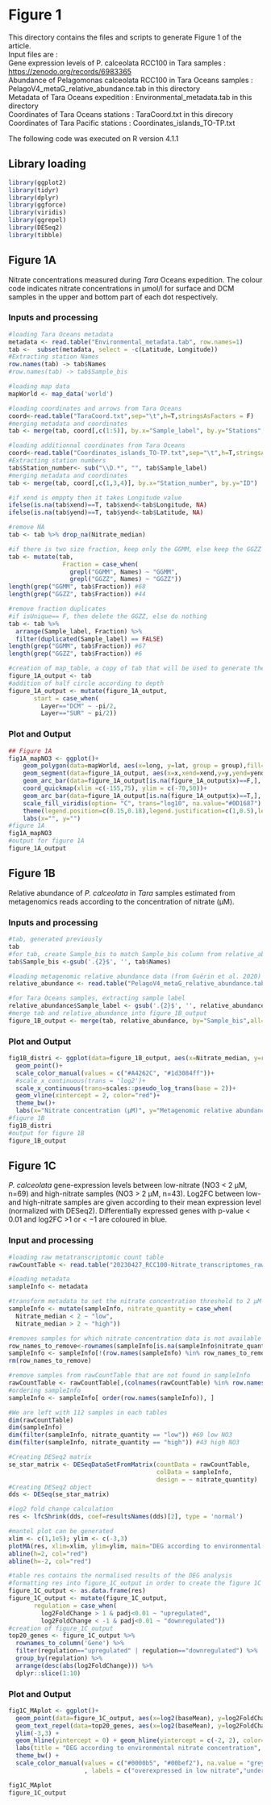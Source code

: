 # Figure 1
This directory contains the files and scripts to generate Figure 1 of the article.   
Input files are :  
Gene expression levels of P. calceolata RCC100 in Tara samples : https://zenodo.org/records/6983365  
Abundance of Pelagomonas calceolata RCC100 in Tara Oceans samples : PelagoV4_metaG_relative_abundance.tab  in this directory  
Metadata of Tara Oceans expedition : Environmental_metadata.tab in this directory  
Coordinates of Tara Oceans stations : TaraCoord.txt in this direcory  
Coordinates of Tara Pacific stations : Coordinates_islands_TO-TP.txt 

The following code was executed on R version 4.1.1

## Library loading
```r
library(ggplot2)
library(tidyr) 
library(dplyr)
library(ggforce)
library(viridis)
library(ggrepel)
library(DESeq2)
library(tibble)
```

## Figure 1A
Nitrate concentrations measured during _Tara_ Oceans expedition. The colour code indicates nitrate concentrations in µmol/l for surface and DCM samples in the upper and bottom part of each dot respectively.

### Inputs and processing
```r
#loading Tara Oceans metadata
metadata <- read.table("Environmental_metadata.tab", row.names=1)
tab <-  subset(metadata, select = -c(Latitude, Longitude))
#Extracting station Names
row.names(tab) -> tab$Names
#row.names(tab) -> tab$Sample_bis

#loading map data
mapWorld <- map_data('world')

#loading coordinates and arrows from Tara Oceans
coord<-read.table("TaraCoord.txt",sep="\t",h=T,stringsAsFactors = F)
#merging metadata and coordinates
tab <- merge(tab, coord[,c(1:5)], by.x="Sample_label", by.y="Stations", all = T)

#loading additionnal coordinates from Tara Oceans
coord<-read.table("Coordinates_islands_TO-TP.txt",sep="\t",h=T,stringsAsFactors = F)
#Extracting station numbers
tab$Station_number<- sub("\\D.*", "", tab$Sample_label)
#merging metadata and coordinates
tab <- merge(tab, coord[,c(1,3,4)], by.x="Station_number", by.y="ID")

#if xend is emppty then it takes Longitude value
ifelse(is.na(tab$xend)==T, tab$xend<-tab$Longitude, NA)
ifelse(is.na(tab$yend)==T, tab$yend<-tab$Latitude, NA)

#remove NA
tab <- tab %>% drop_na(Nitrate_median)

#if there is two size fraction, keep only the GGMM, else keep the GGZZ in order to have a map without duplicates
tab <- mutate(tab,
               Fraction = case_when(
                 grepl("GGMM", Names) ~ "GGMM",
                 grepl("GGZZ", Names) ~ "GGZZ"))
length(grep("GGMM", tab$Fraction)) #68
length(grep("GGZZ", tab$Fraction)) #44

#remove fraction duplicates
#if isUnique== F, then delete the GGZZ, else do nothing
tab <- tab %>%
  arrange(Sample_label, Fraction) %>%
  filter(duplicated(Sample_label) == FALSE)
length(grep("GGMM", tab$Fraction)) #67
length(grep("GGZZ", tab$Fraction)) #6

#creation of map_table, a copy of tab that will be used to generate the map (figure 1A)
figure_1A_output <- tab
#addition of half circle according to depth
figure_1A_output <- mutate(figure_1A_output,
       start = case_when(
         Layer=="DCM" ~ -pi/2,
         Layer=="SUR" ~ pi/2))
```

### Plot and Output
```r
## Figure 1A 
fig1A_mapNO3 <- ggplot()+
    geom_polygon(data=mapWorld, aes(x=long, y=lat, group = group),fill="grey70",color="grey70") + 
    geom_segment(data=figure_1A_output, aes(x=x,xend=xend,y=y,yend=yend),linewidth=0.1,arrow=arrow(length = unit(1, "mm")))+ 
    geom_arc_bar(data=figure_1A_output[is.na(figure_1A_output$x)==F,], aes(x0 = x, y0 = y, r0 = 0, r=4, start = start, end = start + pi, fill = Nitrate_median),color = NA) + # r = normalised_metaT
    coord_quickmap(xlim =c(-155,75), ylim = c(-70,50))+
    geom_arc_bar(data=figure_1A_output[is.na(figure_1A_output$x)==T,], aes(x0 = Longitude, y0 = Latitude, r0 = 0, r = 4, start = start, end = start + pi, fill = Nitrate_median),color = NA) +
    scale_fill_viridis(option= "C", trans="log10", na.value="#0D1687") +
    theme(legend.position=c(0.15,0.18),legend.justification=c(1,0.5),legend.background=element_rect(fill="white",color="black",size=0.1)) + theme_bw() +
    labs(x="", y="")
#figure 1A
fig1A_mapNO3
#output for figure 1A
figure_1A_output
```

## Figure 1B
Relative abundance of _P. calceolata_ in _Tara_ samples estimated from metagenomics reads according to the concentration of nitrate (µM).

### Inputs and processing
```r
#tab, generated previously
tab
#for tab, create Sample_bis to match Sample_bis column from relative_abundance
tab$Sample_bis <-gsub('.{2}$', '', tab$Names)

#loading metagenomic relative abundance data (from Guérin et al. 2020)
relative_abundance <- read.table("PelagoV4_metaG_relative_abundance.tab", header=T)

#for Tara Oceans samples, extracting sample label 
relative_abundance$Sample_label <- gsub('.{2}$', '', relative_abundance$Sample_bis)
#merge tab and relative_abundance into figure_1B_output
figure_1B_output <- merge(tab, relative_abundance, by="Sample_bis",all=F)

```
### Plot and Output
```r
fig1B_distri <- ggplot(data=figure_1B_output, aes(x=Nitrate_median, y=relative_abundance,color=Layer)) +
  geom_point()+
  scale_color_manual(values = c("#A4262C", "#1d3084ff"))+
  #scale_x_continuous(trans = 'log2')+
  scale_x_continuous(trans=scales::pseudo_log_trans(base = 2))+
  geom_vline(xintercept = 2, color="red")+
  theme_bw()+
  labs(x="Nitrate concentration (µM)", y="Metagenomic relative abundance")
#figure 1B
fig1B_distri
#output for figure 1B
figure_1B_output
```
## Figure 1C
_P. calceolata_ gene-expression levels between low-nitrate (NO3 < 2 µM, n=69) and high-nitrate samples (NO3 > 2 µM, n=43). Log2FC between low- and high-nitrate samples are given according to their mean expression level (normalized with DESeq2). Differentially expressed genes with p-value < 0.01 and log2FC >1 or < −1 are coloured in blue.

### Input and processing
```r
#loading raw metatranscriptomic count table
rawCountTable <- read.table("20230427_RCC100-Nitrate_transcriptomes_rawcounts.tsv", check.names=FALSE)

#loading metadata
sampleInfo <- metadata

#transform metadata to set the nitrate concentration threshold to 2 µM
sampleInfo <- mutate(sampleInfo, nitrate_quantity = case_when(
  Nitrate_median < 2 ~ "low",
  Nitrate_median > 2 ~ "high"))

#removes samples for which nitrate concentration data is not available 
row_names_to_remove<-rownames(sampleInfo[is.na(sampleInfo$nitrate_quantity)==T,])
sampleInfo <- sampleInfo[!(row.names(sampleInfo) %in% row_names_to_remove),]
rm(row_names_to_remove)

#remove samples from rawCountTable that are not found in sampleInfo
rawCountTable <- rawCountTable[,(colnames(rawCountTable) %in% row.names(sampleInfo))]
#ordering sampleInfo
sampleInfo <- sampleInfo[ order(row.names(sampleInfo)), ]

#We are left with 112 samples in each tables
dim(rawCountTable)
dim(sampleInfo)
dim(filter(sampleInfo, nitrate_quantity == "low")) #69 low NO3
dim(filter(sampleInfo, nitrate_quantity == "high")) #43 high NO3

#Creating DESeq2 matrix
se_star_matrix <- DESeqDataSetFromMatrix(countData = rawCountTable,
                                         colData = sampleInfo,
                                         design = ~ nitrate_quantity)
#Creating DESeq2 object
dds <- DESeq(se_star_matrix)

#log2 fold change calculation
res <- lfcShrink(dds, coef=resultsNames(dds)[2], type = 'normal')

#mantel plot can be generated
xlim <- c(1,1e5); ylim <- c(-3,3)
plotMA(res, xlim=xlim, ylim=ylim, main="DEG according to environmental nitrate concentration", alpha=0.01)
abline(h=2, col="red")
abline(h=-2, col="red")

#table res contains the normalised results of the DEG analysis
#formatting res into figure_1C_output in order to create the figure 1C
figure_1C_output <- as.data.frame(res)
figure_1C_output <- mutate(figure_1C_output,
       regulation = case_when(
         log2FoldChange > 1 & padj<0.01 ~ "upregulated",
         log2FoldChange < -1 & padj<0.01 ~ "downregulated"))
#creation of figure_1C_output
top20_genes <- figure_1C_output %>%
  rownames_to_column('Gene') %>%
  filter(regulation=="upregulated" | regulation=="downregulated") %>%
  group_by(regulation) %>%
  arrange(desc(abs(log2FoldChange))) %>% 
  dplyr::slice(1:10)
```

### Plot and Output
```r
fig1C_MAplot <- ggplot()+  
  geom_point(data=figure_1C_output, aes(x=log2(baseMean), y=log2FoldChange, color=regulation), size=1)+  
  geom_text_repel(data=top20_genes, aes(x=log2(baseMean), y=log2FoldChange, label=Gene), size=3, point.size = NA) +
  ylim(-3,3) +
  geom_hline(yintercept = 0) + geom_hline(yintercept = c(-2, 2), color="red") +
  labs(title = "DEG according to environmental nitrate concentration", x="Mean of normalized count (TPM)", y="log2FC") +
  theme_bw() + 
  scale_color_manual(values = c("#0000b5", "#00bef2"), na.value = "grey80",name = "padj"
                     , labels = c("overexpressed in low nitrate","underexpressed in low nitrate",  "non significative"))

fig1C_MAplot
figure_1C_output
```
